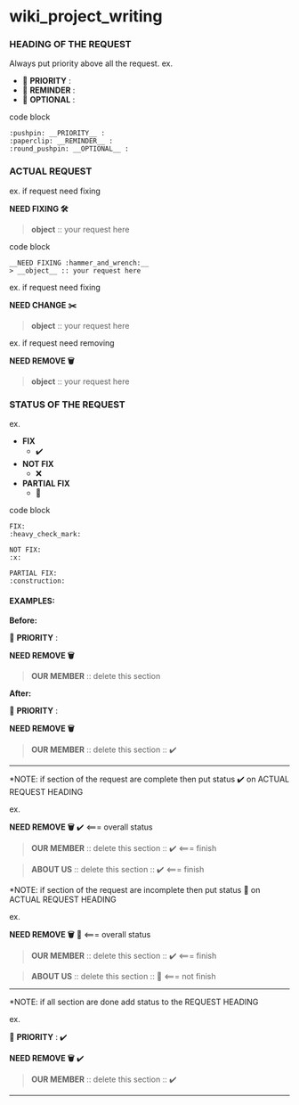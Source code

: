 # wiki_project_writing

### HEADING OF THE REQUEST
Always put priority above all the request. 
ex.
* :pushpin: __PRIORITY__ : 
* :paperclip: __REMINDER__ :
* :round_pushpin: __OPTIONAL__ :

code block
```
:pushpin: __PRIORITY__ : 
:paperclip: __REMINDER__ :
:round_pushpin: __OPTIONAL__ :

```

### ACTUAL REQUEST
ex. if request need fixing

__NEED FIXING :hammer_and_wrench:__
> __object__ :: your request here

code block
```
__NEED FIXING :hammer_and_wrench:__
> __object__ :: your request here

```

ex. if request need fixing

__NEED CHANGE :scissors:__
> __object__ :: your request here

ex. if request need removing

__NEED REMOVE :wastebasket:__
> __object__ :: your request here

### STATUS OF THE REQUEST
ex.
* __FIX__
  + :heavy_check_mark:
* __NOT FIX__
  + :x:
* __PARTIAL FIX__
  + :construction:

code block
```
FIX: 
:heavy_check_mark:

NOT FIX:
:x:

PARTIAL FIX:
:construction:

```

#### EXAMPLES:

__Before:__ 

:pushpin: __PRIORITY__ :

__NEED REMOVE :wastebasket:__
> __OUR MEMBER__ :: delete this section

__After:__

:pushpin: __PRIORITY__ :

__NEED REMOVE :wastebasket:__
> __OUR MEMBER__ :: delete this section :: :heavy_check_mark:

---

*NOTE: if section of the request are complete then put status :heavy_check_mark: on ACTUAL REQUEST HEADING  

ex.

__NEED REMOVE :wastebasket:__ :heavy_check_mark: <=== overall status

> __OUR MEMBER__ :: delete this section :: :heavy_check_mark: <=== finish

> __ABOUT US__ :: delete this section :: :heavy_check_mark: <=== finish

*NOTE: if section of the request are incomplete then put status :construction: on ACTUAL REQUEST HEADING  

ex. 

__NEED REMOVE :wastebasket:__ :construction: <=== overall status

> __OUR MEMBER__ :: delete this section :: :heavy_check_mark: <=== finish

> __ABOUT US__ :: delete this section :: :construction: <=== not finish

---

*NOTE: if all section are done add status to the REQUEST HEADING

ex. 

:pushpin: __PRIORITY__ : :heavy_check_mark:

__NEED REMOVE :wastebasket:__ :heavy_check_mark:
> __OUR MEMBER__ :: delete this section :: :heavy_check_mark:

---

